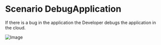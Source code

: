 # Scenario DebugApplication

If there is a bug in the application the Developer debugs the application in the cloud.

![Image](./UseCases/ManageApplication/DebugApplication.png)


